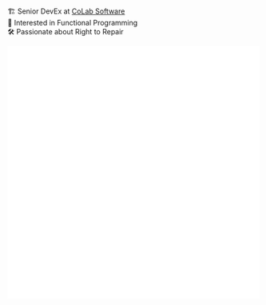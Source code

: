 🏗️ Senior DevEx at [CoLab Software](https://www.colabsoftware.com)  
🤔 Interested in Functional Programming  
🛠️ Passionate about Right to Repair  

![Metrics](/github-metrics.svg)

